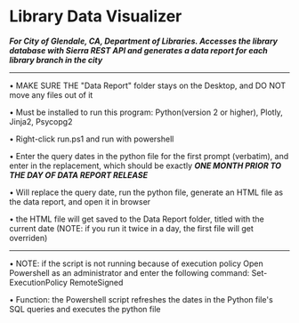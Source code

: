 # Library Data Visualizer 

***For City of Glendale, CA, Department of Libraries. 
Accesses the library database with Sierra REST API and generates a data report for each library branch in the city***


-----

• MAKE SURE THE "Data Report" folder stays on the Desktop, and DO NOT move any files out of it

• Must be installed to run this program: 
Python(version 2 or higher), Plotly, Jinja2, Psycopg2

• Right-click run.ps1 and run with powershell

• Enter the query dates in the python file for the first prompt (verbatim), and enter in the replacement, which should be exactly
 ***ONE MONTH PRIOR TO THE DAY OF DATA REPORT RELEASE***

• Will replace the query date, run the python file, generate an HTML file as the data report, and open it in browser

• the HTML file will get saved to the Data Report folder, titled with the current date
(NOTE: if you run it twice in a day, the first file will get overriden)

----------------------------------------------------------------------------------------------------------------------------------
• NOTE: if the script is not running because of execution policy
	Open Powershell as an administrator and enter the following command:
	Set-ExecutionPolicy RemoteSigned

• Function: the Powershell script refreshes the dates in the Python file's SQL queries and executes the python file 
